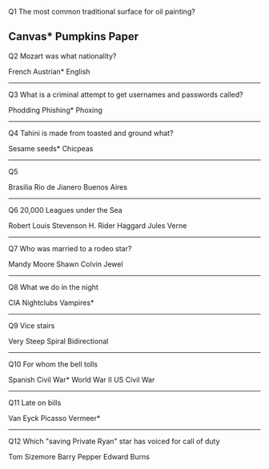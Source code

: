 Q1
The most common traditional surface for oil painting?

Canvas*
Pumpkins
Paper
---
Q2
Mozart was what nationality?

French
Austrian*
English

---
Q3
What is a criminal attempt to get usernames and passwords called?

Phodding
Phishing*
Phoxing

---
Q4
Tahini is made from toasted and ground what?

Sesame seeds*
Chicpeas


---
Q5

Brasilia
Rio de Jianero
Buenos Aires

---
Q6
20,000 Leagues under the Sea

Robert Louis Stevenson
H. Rider Haggard
Jules Verne

---
Q7
Who was married to a rodeo star?

Mandy Moore
Shawn Colvin
Jewel

----
Q8
What we do in the night

CIA
Nightclubs
Vampires*

---
Q9
Vice stairs

Very Steep
Spiral
Bidirectional

----
Q10
For whom the bell tolls

Spanish Civil War*
World War II
US Civil War

---
Q11
Late on bills

Van Eyck
Picasso
Vermeer*

---
Q12
Which "saving Private Ryan" star has voiced for call of duty

Tom Sizemore
Barry Pepper
Edward Burns